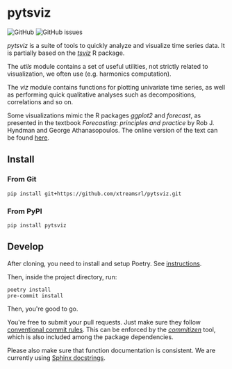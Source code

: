 # pytsviz

![GitHub](https://img.shields.io/github/license/xtreamsrl/pytsviz)
![GitHub issues](https://img.shields.io/github/issues/xtreamsrl/pytsviz)

*pytsviz* is a suite of tools to quickly analyze and visualize time series data. It is partially based on the [*tsviz*](https://github.com/xtreamsrl/tsviz) R package.

The *utils* module contains a set of useful utilities, not strictly related to visualization, we often use (e.g. harmonics computation).

The *viz* module contains functions for plotting univariate time series, as well as performing quick qualitative analyses such as decompositions, correlations and so on.

Some visualizations mimic the R packages *ggplot2* and *forecast*, as presented in the textbook *Forecasting: principles and practice* by Rob J. Hyndman and George Athanasopoulos.
The online version of the text can be found [here](https://otexts.com/fpp3/).

## Install

### From Git
```shell
pip install git+https://github.com/xtreamsrl/pytsviz.git
```

### From PyPI
```shell
pip install pytsviz
```

## Develop

After cloning, you need to install and setup Poetry. See [instructions](https://github.com/python-poetry/poetry#installation).

Then, inside the project directory, run:

```shell
poetry install
pre-commit install
```

Then, you're good to go.

You're free to submit your pull requests. Just make sure they follow [conventional commit rules](https://www.conventionalcommits.org/en/v1.0.0/#specification). This can be enforced by the [*commitizen*](https://commitizen-tools.github.io/commitizen/) tool, which is also included among the package dependencies.

Please also make sure that function documentation is consistent. We are currently using [Sphinx docstrings](https://sphinx-rtd-tutorial.readthedocs.io/en/latest/docstrings.html).

